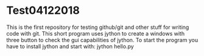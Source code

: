 # Test04122018
This is the first repository for testing github/git and other stuff for writing code with git.
This short program uses jython to create a windows with three button to check the gui capabilities of jython.
To start the program you have to install jython and start with:
 jython hello.py
